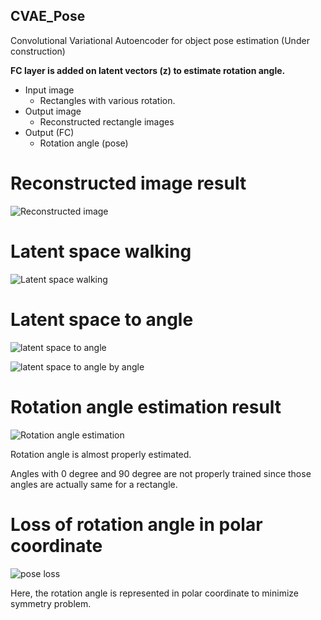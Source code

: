 ## CVAE_Pose
Convolutional Variational Autoencoder for object pose estimation (Under construction)

**FC layer is added on latent vectors (z) to estimate rotation angle.**

* Input image
  * Rectangles with various rotation.
* Output image
  * Reconstructed rectangle images
* Output (FC)
  * Rotation angle (pose)

# Reconstructed image result
![Reconstructed image](https://github.com/peytonhong/CVAE_Pose/blob/master/cvae.gif)

# Latent space walking
![Latent space walking](https://github.com/peytonhong/CVAE_Pose/blob/master/results/PMLR_epoch_300.jpg)

# Latent space to angle
![latent space to angle](https://github.com/peytonhong/CVAE_Pose/blob/master/results/scattered_z.png)

![latent space to angle by angle](https://github.com/peytonhong/CVAE_Pose/blob/master/results/scattered_z_by_angle.png)

# Rotation angle estimation result
![Rotation angle estimation](https://github.com/peytonhong/CVAE_Pose/blob/master/results/pose_result.png)

Rotation angle is almost properly estimated. 

Angles with 0 degree and 90 degree are not properly trained since those angles are actually same for a rectangle.

# Loss of rotation angle in polar coordinate
![pose loss](https://github.com/peytonhong/CVAE_Pose/blob/master/formula/pose_loss.gif)

Here, the rotation angle is represented in polar coordinate to minimize symmetry problem.
